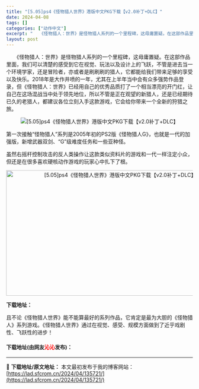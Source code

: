 ```yaml
---
title: "[5.05]ps4《怪物猎人世界》港版中文PKG下载【v2.0补丁+DLC】"
date: 2024-04-08
tags: []
categories: ["动作中文"]
excerpt: "　　《怪物猎人：世界》是怪物猎人系列的一个里程碑，这毋庸置疑。在这部作品里面，我们可以清楚的感受到它在视觉、玩法以及设计上的飞跃，不管是进去当一个环境学家，还是冒险者，亦或者是刷刷刷的猎人，它都能给我们带来足够的享受以及快乐。2018年是大作井喷的一年，尤其在上半年当中会有众多强势作品登录，但《怪物&hellip;"
layout: post
---
```


 <p>　　《怪物猎人：世界》是怪物猎人系列的一个里程碑，这毋庸置疑。在这部作品里面，我们可以清楚的感受到它在视觉、玩法以及设计上的飞跃，不管是进去当一个环境学家，还是冒险者，亦或者是刷刷刷的猎人，它都能给我们带来足够的享受以及快乐。2018年是大作井喷的一年，尤其在上半年当中会有众多强势作品登录，但《怪物猎人：世界》已经用自己的优秀品质打了一个相当漂亮的开门红，让自己在这场混战当中处于领先地位，所以不管是正在观望的新猎人，还是已经期待已久的老猎人，都建议各位立刻入手这款游戏，它会给你带来一个全新的狩猎之旅。　　</p> <p align="center"><img align="" border="0" src="https://lad.sfcrom.cn/wp-content/uploads/2024/04/20240408_66135838c3540.webp" alt="[5.05]ps4《怪物猎人世界》港版中文PKG下载【v2.0补丁+DLC】" /></p> <p>第一次接触&ldquo;怪物猎人&rdquo;系列是2005年初的PS2版《怪物猎人G》，也就是一代的加强版，新增武器双剑、&ldquo;G&rdquo;级难度任务和一些亚种怪。</p> <p>虽然右摇杆控制攻击的反人类操作让这款类似资料片的游戏和一代一样注定小众，但还是在很多喜欢硬核动作游戏的玩家心中扎下了根。</p> <p style="text-align: center;"><img src="https://lad.sfcrom.cn/wp-content/uploads/2024/04/20240408_66135839283e2.webp" style="width: 600px; height: 338px;" alt="[5.05]ps4《怪物猎人世界》港版中文PKG下载【v2.0补丁+DLC】" /></p> <p><strong>下载地址：</strong></p> <p>且不论《怪物猎人世界》能不能算最好的系列作品，它肯定是最为大胆的《怪物猎人》系列游戏。《怪物猎人世界》通过在视觉、感受、规模方面做到了近乎戏剧性、飞跃性的进步！</p> <p><h4>下载地址(由网友<font color="red">沁沁</font>发布)：</h4></p> 

---
📖 **下载地址/原文地址：** 本文最初发布于我的博客网站：[https://lad.sfcrom.cn/2024/04/135721/](https://lad.sfcrom.cn/2024/04/135721/)
